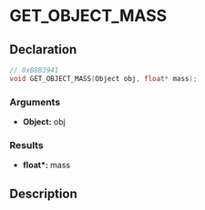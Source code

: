 # GET_OBJECT_MASS

## Declaration
```cpp
// 0xB8B3941
void GET_OBJECT_MASS(Object obj, float* mass);
```

### Arguments
- **Object:** obj

### Results
- **float\*:** mass

## Description
